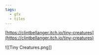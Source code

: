 ```yaml
---
tags:
  - gfx
  - tiles
---
```

[https://clintbellanger.itch.io/tiny-creatures](https://clintbellanger.itch.io/tiny-creatures)

![[Tiny Creatures.png]]
